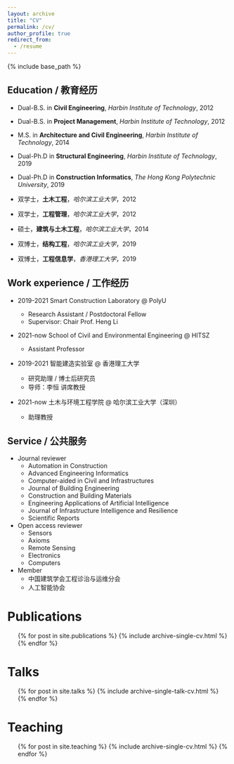 ```yaml
---
layout: archive
title: "CV"
permalink: /cv/
author_profile: true
redirect_from:
  - /resume
---
```


{% include base_path %}

Education / 教育经历
-----
- Dual-B.S. in **Civil Engineering**, *Harbin Institute of Technology*, 2012
- Dual-B.S. in **Project Management**, *Harbin Institute of Technology*, 2012
- M.S. in **Architecture and Civil Engineering**, *Harbin Institute of Technology*, 2014
- Dual-Ph.D in **Structural Engineering**, *Harbin Institute of Technology*, 2019
- Dual-Ph.D in **Construction Informatics**, *The Hong Kong Polytechnic University*, 2019


- 双学士，**土木工程**，*哈尔滨工业大学*，2012
- 双学士，**工程管理**，*哈尔滨工业大学*，2012
- 硕士，**建筑与土木工程**，*哈尔滨工业大学*，2014
- 双博士，**结构工程**，*哈尔滨工业大学*，2019
- 双博士，**工程信息学**，*香港理工大学*，2019



Work experience / 工作经历
-----
- 2019-2021 Smart Construction Laboratory @ PolyU
  - Research Assistant / Postdoctoral Fellow
  - Supervisor: Chair Prof. Heng Li
- 2021-now School of Civil and Environmental Engineering @ HITSZ
  - Assistant Professor


- 2019-2021 智能建造实验室 @ 香港理工大学
  - 研究助理 / 博士后研究员
  - 导师：李恒 讲席教授
- 2021-now 土木与环境工程学院 @ 哈尔滨工业大学（深圳）
  - 助理教授



Service / 公共服务
-----
- Journal reviewer
  - Automation in Construction
  - Advanced Engineering Informatics
  - Computer-aided in Civil and Infrastructures
  - Journal of Building Engineering
  - Construction and Building Materials
  - Engineering Applications of Artificial Intelligence
  - Journal of Infrastructure Intelligence and Resilience
  - Scientific Reports
- Open access reviewer
  - Sensors
  - Axioms
  - Remote Sensing
  - Electronics
  - Computers
- Member
  - 中国建筑学会工程诊治与运维分会
  - 人工智能协会



Publications
======
  <ul>{% for post in site.publications %}
    {% include archive-single-cv.html %}
  {% endfor %}</ul>
  
Talks
======
  <ul>{% for post in site.talks %}
    {% include archive-single-talk-cv.html %}
  {% endfor %}</ul>
  
Teaching
======
  <ul>{% for post in site.teaching %}
    {% include archive-single-cv.html %}
  {% endfor %}</ul>
  

